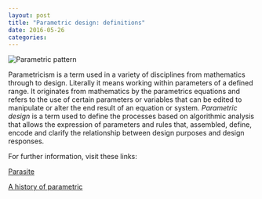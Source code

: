 ```yaml
---
layout: post
title: "Parametric design: definitions"
date: 2016-05-26
categories:
---
```


![Parametric pattern](diegobonadiman.github.io/images/127_pattern01.jpg)

Parametricism is a term used in a variety of disciplines from mathematics through to design. Literally it means working within parameters of a defined range. It originates from mathematics by the parametrics equations and refers to the use of certain parameters or variables that can be edited to manipulate or alter the end result of an equation or system. _Parametric design_ is a term used to define the processes based on algorithmic analysis that allows the expression of parameters and rules that, assembled, define, encode and clarify the relationship between design purposes and design responses.

For further information, visit these links:

[Parasite](http://parasite.usc.edu/?p=443)

[A history of parametric](http://www.danieldavis.com/a-history-of-parametric/)


